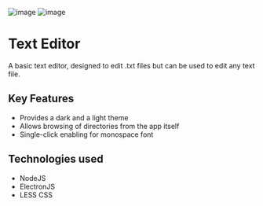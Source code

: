 ![image](https://github.com/Saadat28Ali/Text-Editor/assets/119609356/5da098f7-5340-4693-9858-5de8d98ff2f6)
![image](https://github.com/Saadat28Ali/Text-Editor/assets/119609356/09cd7b51-e1bf-48ea-8a7c-e2bed6af3acb)

# **Text Editor**
A basic text editor, designed to edit .txt files but can be used to edit any text file.

## **Key Features**
- Provides a dark and a light theme
- Allows browsing of directories from the app itself
- Single-click enabling for monospace font

## **Technologies used**
- NodeJS
- ElectronJS
- LESS CSS
